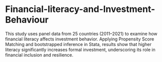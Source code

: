# Financial-literacy-and-Investment-Behaviour
This study uses panel data from 25 countries (2011–2021) to examine how financial literacy affects investment behavior. Applying Propensity Score Matching and bootstrapped inference in Stata, results show that higher literacy significantly increases formal investment, underscoring its role in financial inclusion and resilience.
